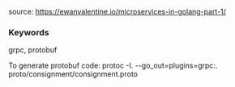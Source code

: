 source: https://ewanvalentine.io/microservices-in-golang-part-1/

### Keywords
grpc, protobuf

To generate protobuf code:
protoc -I. --go_out=plugins=grpc:. \
proto/consignment/consignment.proto